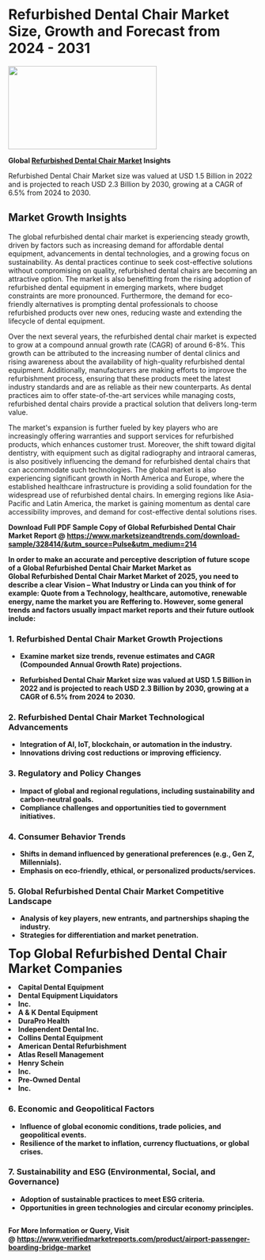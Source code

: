 <H1>Refurbished Dental Chair Market Size, Growth and Forecast from 2024 - 2031</H1><img class="aligncenter size-medium wp-image-584254" src="https://thirdeyenews.in/wp-content/uploads/2024/09/Global-Market-Research-300x168.jpeg" alt="" width="300" height="168" /><p><strong>Global&nbsp;<a href="https://www.marketsizeandtrends.com/download-sample/328414/&amp;utm_source=Pulse&amp;utm_medium=214">Refurbished Dental Chair Market</a> Insights</strong></p><p>Refurbished Dental Chair Market size was valued at USD 1.5 Billion in 2022 and is projected to reach USD 2.3 Billion by 2030, growing at a CAGR of 6.5% from 2024 to 2030.</p><p><h2>Market Growth Insights</h2> <p>The global refurbished dental chair market is experiencing steady growth, driven by factors such as increasing demand for affordable dental equipment, advancements in dental technologies, and a growing focus on sustainability. As dental practices continue to seek cost-effective solutions without compromising on quality, refurbished dental chairs are becoming an attractive option. The market is also benefitting from the rising adoption of refurbished dental equipment in emerging markets, where budget constraints are more pronounced. Furthermore, the demand for eco-friendly alternatives is prompting dental professionals to choose refurbished products over new ones, reducing waste and extending the lifecycle of dental equipment.</p> <p><strong></strong></p> <p>Over the next several years, the refurbished dental chair market is expected to grow at a compound annual growth rate (CAGR) of around 6-8%. This growth can be attributed to the increasing number of dental clinics and rising awareness about the availability of high-quality refurbished dental equipment. Additionally, manufacturers are making efforts to improve the refurbishment process, ensuring that these products meet the latest industry standards and are as reliable as their new counterparts. As dental practices aim to offer state-of-the-art services while managing costs, refurbished dental chairs provide a practical solution that delivers long-term value.</p> <p>The market's expansion is further fueled by key players who are increasingly offering warranties and support services for refurbished products, which enhances customer trust. Moreover, the shift toward digital dentistry, with equipment such as digital radiography and intraoral cameras, is also positively influencing the demand for refurbished dental chairs that can accommodate such technologies. The global market is also experiencing significant growth in North America and Europe, where the established healthcare infrastructure is providing a solid foundation for the widespread use of refurbished dental chairs. In emerging regions like Asia-Pacific and Latin America, the market is gaining momentum as dental care accessibility improves, and demand for cost-effective dental solutions rises.</p> <p><strong></p><p><span class=""><strong>Download Full PDF Sample Copy of Global Refurbished Dental Chair Market Report</strong> @ <a href="https://www.marketsizeandtrends.com/download-sample/328414/&amp;utm_source=Pulse&amp;utm_medium=214" target="_blank">https://www.marketsizeandtrends.com/download-sample/328414/&amp;utm_source=Pulse&amp;utm_medium=214</a></span></p><p>In order to make an accurate and perceptive description of future scope of a Global&nbsp;Refurbished Dental Chair Market Market as Global&nbsp;Refurbished Dental Chair Market Market of 2025, you need to describe a clear Vision &ndash; What Industry or Linda can you think of for example: Quote from a Technology, healthcare, automotive, renewable energy, name the market you are Reffering to. However, some general trends and factors usually impact market reports and their future outlook include:</p><h3>1.&nbsp;<strong>Refurbished Dental Chair Market Growth Projections</strong></h3><ul><li>Examine market size trends, revenue estimates and CAGR (Compounded Annual Growth Rate) projections.</li><li><p>Refurbished Dental Chair Market size was valued at USD 1.5 Billion in 2022 and is projected to reach USD 2.3 Billion by 2030, growing at a CAGR of 6.5% from 2024 to 2030.</p></li></ul><h3>2.&nbsp;<strong>Refurbished Dental Chair Market Technological Advancements</strong></h3><ul><li>Integration of AI, IoT, blockchain, or automation in the industry.</li><li>Innovations driving cost reductions or improving efficiency.</li></ul><h3>3.&nbsp;<strong>Regulatory and Policy Changes</strong></h3><ul><li>Impact of global and regional regulations, including sustainability and carbon-neutral goals.</li><li>Compliance challenges and opportunities tied to government initiatives.</li></ul><h3>4.&nbsp;<strong>Consumer Behavior Trends</strong></h3><ul><li>Shifts in demand influenced by generational preferences (e.g., Gen Z, Millennials).</li><li>Emphasis on eco-friendly, ethical, or personalized products/services.</li></ul><h3>5.&nbsp;<strong>Global Refurbished Dental Chair Market Competitive Landscape</strong></h3><ul><li>Analysis of key players, new entrants, and partnerships shaping the industry.</li><li>Strategies for differentiation and market penetration.</li></ul><p data-pm-slice="1 1 []"><span style="color: inherit; font-family: inherit; font-size: 25px;">Top Global Refurbished Dental Chair Market Companies</span></p><div class="" data-test-id=""><p><li>Capital Dental Equipment</li><li> Dental Equipment Liquidators</li><li> Inc.</li><li> A & K Dental Equipment</li><li> DuraPro Health</li><li> Independent Dental Inc.</li><li> Collins Dental Equipment</li><li> American Dental Refurbishment</li><li> Atlas Resell Management</li><li> Henry Schein</li><li> Inc.</li><li> Pre-Owned Dental</li><li> Inc.</li></p></div><h3>6.&nbsp;<strong>Economic and Geopolitical Factors</strong></h3><ul><li>Influence of global economic conditions, trade policies, and geopolitical events.</li><li>Resilience of the market to inflation, currency fluctuations, or global crises.</li></ul><h3>7.&nbsp;<strong>Sustainability and ESG (Environmental, Social, and Governance)</strong></h3><ul><li>Adoption of sustainable practices to meet ESG criteria.</li><li>Opportunities in green technologies and circular economy principles.</li></ul><h2><strong style="font-size: 14px;">For More Information or Query, Visit @&nbsp;</strong><a style="background-color: #ffffff; font-size: 14px;" href="https://www.marketsizeandtrends.com/report/refurbished-dental-chair-market/" target="_blank">https://www.verifiedmarketreports.com/product/airport-passenger-boarding-bridge-market</a></h2>
